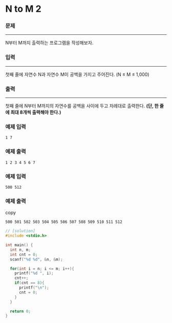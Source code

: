 # N to M 2

### 문제

------

N부터 M까지 출력하는 프로그램을 작성해보자.

### 입력

------

첫째 줄에 자연수 N과 자연수 M이 공백을 가지고 주어진다. (N ≤ M ≤ 1,000)

### 출력

------

첫째 줄에 N부터 M까지의 자연수를 공백을 사이에 두고 차례대로 출력한다. **(단, 한 줄에 최대 8개씩 출력해야 한다.)**

### 예제 입력

```
1 7
```

### 예제 출력

```
1 2 3 4 5 6 7
```

### 예제 입력

```
500 512
```

### 예제 출력

copy

```
500 501 502 503 504 505 506 507 508 509 510 511 512
```

```c++
// [solution]
#include <stdio.h>

int main() {
  int n, m;
  int cnt = 0;
  scanf("%d %d", &n, &m);

  for(int i = n; i <= m; i++){
    printf("%d ", i);
    cnt++;
    if(cnt == 8){
      printf("\n");
      cnt = 0;
    }
  }

  return 0;
}
```

